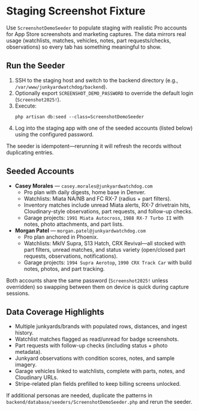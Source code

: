 # Staging Screenshot Fixture

Use `ScreenshotDemoSeeder` to populate staging with realistic Pro accounts for App Store screenshots and marketing captures. The data mirrors real usage (watchlists, matches, vehicles, notes, part requests/checks, observations) so every tab has something meaningful to show.

## Run the Seeder
1. SSH to the staging host and switch to the backend directory (e.g., `/var/www/junkyardwatchdog/backend`).
2. Optionally export `SCREENSHOT_DEMO_PASSWORD` to override the default login (`Screenshot2025!`).
3. Execute:
   ```
   php artisan db:seed --class=ScreenshotDemoSeeder
   ```
4. Log into the staging app with one of the seeded accounts (listed below) using the configured password.

The seeder is idempotent—rerunning it will refresh the records without duplicating entries.

## Seeded Accounts
- **Casey Morales** — `casey.morales@junkyardwatchdog.com`
  - Pro plan with daily digests, home base in Denver.
  - Watchlists: Miata NA/NB and FC RX-7 (radius + part filters).
  - Inventory matches include unread Miata alerts, RX-7 drivetrain hits, Cloudinary-style observations, part requests, and follow-up checks.
  - Garage projects: `1991 Miata Autocross`, `1988 RX-7 Turbo II` with notes, photo attachments, and part lists.
- **Morgan Patel** — `morgan.patel@junkyardwatchdog.com`
  - Pro plan anchored in Phoenix.
  - Watchlists: MkIV Supra, S13 Hatch, CRX Revival—all stocked with part filters, unread matches, and status variety (open/closed part requests, observations, notifications).
  - Garage projects: `1994 Supra Aerotop`, `1990 CRX Track Car` with build notes, photos, and part tracking.

Both accounts share the same password (`Screenshot2025!` unless overridden) so swapping between them on device is quick during capture sessions.

## Data Coverage Highlights
- Multiple junkyards/brands with populated rows, distances, and ingest history.
- Watchlist matches flagged as read/unread for badge screenshots.
- Part requests with follow-up checks (including status + photo metadata).
- Junkyard observations with condition scores, notes, and sample imagery.
- Garage vehicles linked to watchlists, complete with parts, notes, and Cloudinary URLs.
- Stripe-related plan fields prefilled to keep billing screens unlocked.

If additional personas are needed, duplicate the patterns in `backend/database/seeders/ScreenshotDemoSeeder.php` and rerun the seeder.
